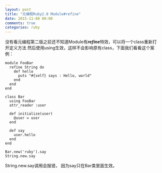 ```yaml
---
layout: post
title: "元编程Ruby2.0 Module#refine"
date: 2015-11-08 00:00
comments: true
categories: ruby
---
```


没有看元编程第二版之前还不知道Module有***refine***特效，可以将一个class重新打开定义方法
然后使用using生效，这样不会影响原有class，下面我们看看这个案例：


    module FooBar
      refine String do
        def hello
          puts "#{self} says : Hello, world"
        end
      end
    end

    class Bar
      using FooBar
      attr_reader :user

      def initialize(user)
        @user = user
      end

      def say
        user.hello
      end
    end

    Bar.new('ruby').say
    String.new.say

String.new.say调用会报错， 因为say只在Bar类里面生效。